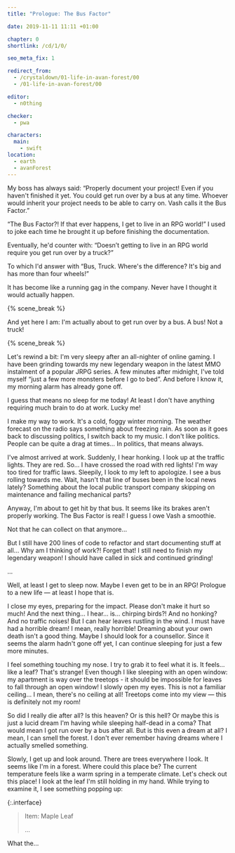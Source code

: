 ```yaml
---
title: "Prologue: The Bus Factor"

date: 2019-11-11 11:11 +01:00

chapter: 0
shortlink: /cd/1/0/

seo_meta_fix: 1

redirect_from:
  - /crystaldown/01-life-in-avan-forest/00
  - /01-life-in-avan-forest/00

editor:
  - n0thing

checker:
  - pwa

characters:
  main:
    - swift
location:
  - earth
  - avanForest
---
```

My boss has always said: “Properly document your project!
Even if you haven't finished it yet.
You could get run over by a bus at any time.
Whoever would inherit your project needs to be able to carry on.
Vash calls it the Bus Factor.”

“The Bus Factor?!
If that ever happens, I get to live in an RPG world!”
I used to joke each time he brought it up before finishing the documentation.

Eventually, he'd counter with: “Doesn’t getting to live in an RPG world require you get run over by a truck?”

To which I'd answer with “Bus, Truck. Where's the difference?
It's big and has more than four wheels!”

It has become like a running gag in the company.
Never have I thought it would actually happen.

{% scene_break %}

And yet here I am: I'm actually about to get run over by a bus.
A bus! Not a truck!

{% scene_break %}

Let's rewind a bit: I'm very sleepy after an all-nighter of online gaming.
I have been grinding towards my new legendary weapon in the latest MMO instalment of a popular JRPG series.
A few minutes after midnight, I've told myself “just a few more monsters before I go to bed”.
And before I know it, my morning alarm has already gone off.

I guess that means no sleep for me today! At least I don't have anything requiring much brain to do at work.
Lucky me!

I make my way to work.
It's a cold, foggy winter morning.
The weather forecast on the radio says something about freezing rain.
As soon as it goes back to discussing politics, I switch back to my music.
I don't like politics.
People can be quite a drag at times…
In politics, that means always.

I've almost arrived at work.
Suddenly, I hear honking. I look up at the traffic lights.
They are red.
So… I have crossed the road with red lights!
I'm way too tired for traffic laws.
Sleepily, I look to my left to apologize.
I see a bus rolling towards me.
Wait, hasn't that line of buses been in the local news lately?
Something about the local public transport company skipping on maintenance and failing mechanical parts?

Anyway, I'm about to get hit by that bus.
It seems like its brakes aren't properly working.
The Bus Factor is real!
I guess I owe Vash a smoothie.

Not that he can collect on that anymore…

But I still have 200 lines of code to refactor and start documenting stuff at all…
Why am I thinking of work?!
Forget that!
I still need to finish my legendary weapon!
I should have called in sick and continued grinding!

…

Well, at least I get to sleep now.
Maybe I even get to be in an RPG!
Prologue to a new life — at least I hope that is.

I close my eyes, preparing for the impact.
Please don't make it hurt so much!
And the next thing… I hear… is... chirping birds?!
And no honking?
And no traffic noises!
But I can hear leaves rustling in the wind.
I must have had a horrible dream!
I mean, really horrible!
Dreaming about your own death isn't a good thing.
Maybe I should look for a counsellor.
Since it seems the alarm hadn't gone off yet, I can continue sleeping for just a few more minutes.

I feel something touching my nose.
I try to grab it to feel what it is.
It feels… like a leaf?
That's strange!
Even though I like sleeping with an open window: my apartment is way over the treetops - it should be impossible for leaves to fall through an open window!
I slowly open my eyes.
This is not a familiar ceiling…
I mean, there's no ceiling at all!
Treetops come into my view — this is definitely not my room!

So did I really die after all? Is this heaven?
Or is this hell?
Or maybe this is just a lucid dream I'm having while sleeping half-dead in a coma?
That would mean I got run over by a bus after all.
But is this even a dream at all?
I mean, I can smell the forest.
I don't ever remember having dreams where I actually smelled something.

Slowly, I get up and look around. There are trees everywhere I look.
It seems like I'm in a forest.
Where could this place be?
The current temperature feels like a warm spring in a temperate climate.
Let's check out this place!
I look at the leaf I'm still holding in my hand.
While trying to examine it, I see something popping up:

{:.interface}
> Item: Maple Leaf
>
> ...

What the…
